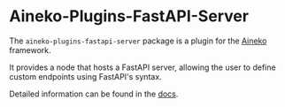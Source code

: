 # Aineko-Plugins-FastAPI-Server

The `aineko-plugins-fastapi-server` package is a plugin for the [Aineko](https://github.com/aineko-dev/aineko) framework.


It provides a node that hosts a FastAPI server, allowing the user to define custom endpoints using FastAPI's syntax.

Detailed information can be found in the [docs](https://docs.aineko.dev/latest/plugins/fastapi_server).
